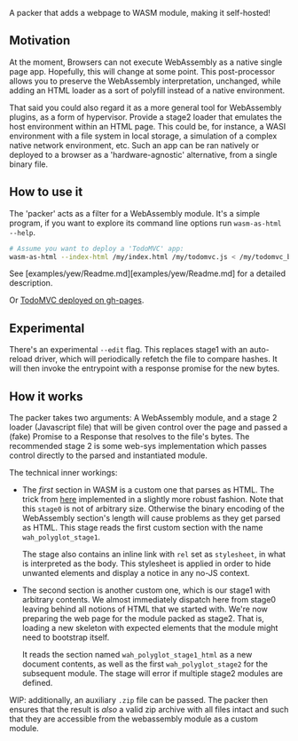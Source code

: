 A packer that adds a webpage to WASM module, making it self-hosted!

## Motivation

At the moment, Browsers can not execute WebAssembly as a native single page
app. Hopefully, this will change at some point. This post-processor allows you
to preserve the WebAssembly interpretation, unchanged, while adding an HTML
loader as a sort of polyfill instead of a native environment.

That said you could also regard it as a more general tool for WebAssembly
plugins, as a form of hypervisor. Provide a stage2 loader that emulates the
host environment within an HTML page. This could be, for instance, a WASI
environment with a file system in local storage, a simulation of a complex
native network environment, etc. Such an app can be ran natively or deployed to
a browser as a 'hardware-agnostic' alternative, from a single binary file.

## How to use it

The 'packer' acts as a filter for a WebAssembly module. It's a simple program,
if you want to explore its command line options run `wasm-as-html --help`.

```bash
# Assume you want to deploy a 'TodoMVC' app:
wasm-as-html --index-html /my/index.html /my/todomvc.js < /my/todomvc_bg.wasm > todomvc.html
```

See [examples/yew/Readme.md][examples/yew/Readme.md] for a detailed description.

Or [TodoMVC deployed on gh-pages](https://heroickatora.github.io/wasm-as-html/examples/yew/todomvc.html).

## Experimental

There's an experimental `--edit` flag. This replaces stage1 with an auto-reload
driver, which will periodically refetch the file to compare hashes. It will then
invoke the entrypoint with a response promise for the new bytes. 

## How it works

The packer takes two arguments: A WebAssembly module, and a stage 2 loader
(Javascript file) that will be given control over the page and passed a (fake)
Promise to a Response that resolves to the file's bytes. The recommended stage
2 is some web-sys implementation which passes control directly to the parsed
and instantiated module.

The technical inner workings:
* The *first* section in WASM is a custom one that parses as HTML. The trick
  from [here](https://fuzzinglabs.com/polyglot-webassembly-module-html-js-wasm/)
  implemented in a slightly more robust fashion. Note that this `stage0` is not
  of arbitrary size. Otherwise the binary encoding of the WebAssembly section's
  length will cause problems as they get parsed as HTML. This stage reads the
  first custom section with the name `wah_polyglot_stage1`.

  The stage also contains an inline link with `rel` set as `stylesheet`, in
  what is interpreted as the body. This stylesheet is applied in order to hide
  unwanted elements and display a notice in any no-JS context.

* The second section is another custom one, which is our stage1 with arbitrary
  contents. We almost immediately dispatch here from stage0 leaving behind all
  notions of HTML that we started with. We're now preparing the web page for
  the module packed as stage2. That is, loading a new skeleton with expected
  elements that the module might need to bootstrap itself.

  It reads the section named `wah_polyglot_stage1_html` as a new document
  contents, as well as the first `wah_polyglot_stage2` for the subsequent
  module. The stage will error if multiple stage2 modules are defined.

WIP: additionally, an auxiliary `.zip` file can be passed. The packer then
ensures that the result is _also_ a valid zip archive with all files intact and
such that they are accessible from the webassembly module as a custom module.
